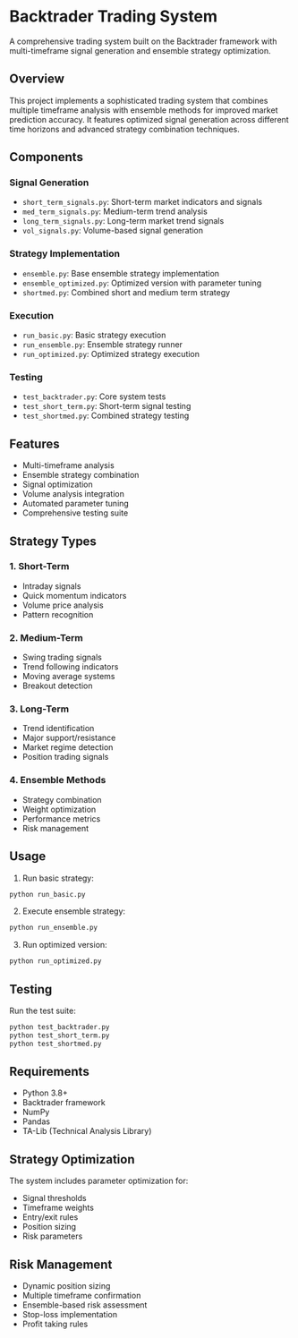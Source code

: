 # Backtrader Trading System

A comprehensive trading system built on the Backtrader framework with multi-timeframe signal generation and ensemble strategy optimization.

## Overview

This project implements a sophisticated trading system that combines multiple timeframe analysis with ensemble methods for improved market prediction accuracy. It features optimized signal generation across different time horizons and advanced strategy combination techniques.

## Components

### Signal Generation
- `short_term_signals.py`: Short-term market indicators and signals
- `med_term_signals.py`: Medium-term trend analysis
- `long_term_signals.py`: Long-term market trend signals
- `vol_signals.py`: Volume-based signal generation

### Strategy Implementation
- `ensemble.py`: Base ensemble strategy implementation
- `ensemble_optimized.py`: Optimized version with parameter tuning
- `shortmed.py`: Combined short and medium term strategy

### Execution
- `run_basic.py`: Basic strategy execution
- `run_ensemble.py`: Ensemble strategy runner
- `run_optimized.py`: Optimized strategy execution

### Testing
- `test_backtrader.py`: Core system tests
- `test_short_term.py`: Short-term signal testing
- `test_shortmed.py`: Combined strategy testing

## Features

- Multi-timeframe analysis
- Ensemble strategy combination
- Signal optimization
- Volume analysis integration
- Automated parameter tuning
- Comprehensive testing suite

## Strategy Types

### 1. Short-Term
- Intraday signals
- Quick momentum indicators
- Volume price analysis
- Pattern recognition

### 2. Medium-Term
- Swing trading signals
- Trend following indicators
- Moving average systems
- Breakout detection

### 3. Long-Term
- Trend identification
- Major support/resistance
- Market regime detection
- Position trading signals

### 4. Ensemble Methods
- Strategy combination
- Weight optimization
- Performance metrics
- Risk management

## Usage

1. Run basic strategy:
```bash
python run_basic.py
```

2. Execute ensemble strategy:
```bash
python run_ensemble.py
```

3. Run optimized version:
```bash
python run_optimized.py
```

## Testing

Run the test suite:
```bash
python test_backtrader.py
python test_short_term.py
python test_shortmed.py
```

## Requirements

- Python 3.8+
- Backtrader framework
- NumPy
- Pandas
- TA-Lib (Technical Analysis Library)

## Strategy Optimization

The system includes parameter optimization for:
- Signal thresholds
- Timeframe weights
- Entry/exit rules
- Position sizing
- Risk parameters

## Risk Management

- Dynamic position sizing
- Multiple timeframe confirmation
- Ensemble-based risk assessment
- Stop-loss implementation
- Profit taking rules
